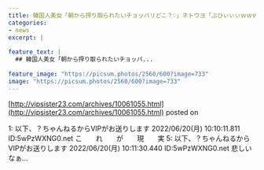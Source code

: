 ```yaml
---
title: 韓国人美女「朝から搾り取られたいチョッパリどこ？♡」ネトウヨ「ぶひぃぃぃｗｗｗ」
categories:
- news
excerpt: |
  
feature_text: |
  ## 韓国人美女「朝から搾り取られたいチョッパ...
  
feature_image: "https://picsum.photos/2560/600?image=733"
image: "https://picsum.photos/2560/600?image=733"
---
```


[http://vipsister23.com/archives/10061055.html](http://vipsister23.com/archives/10061055.html)
posted on 

<!--more-->

1: 以下、？ちゃんねるからVIPがお送りします 2022/06/20(月) 10:10:11.811 ID:5wPzWXNG0.net こ　　れ　　が　　現　　実 5: 以下、？ちゃんねるからVIPがお送りします 2022/06/20(月) 10:11:30.440 ID:5wPzWXNG0.net 悲しいなぁ…
